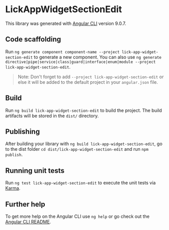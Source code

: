 # LickAppWidgetSectionEdit

This library was generated with [Angular CLI](https://github.com/angular/angular-cli) version 9.0.7.

## Code scaffolding

Run `ng generate component component-name --project lick-app-widget-section-edit` to generate a new component. You can also use `ng generate directive|pipe|service|class|guard|interface|enum|module --project lick-app-widget-section-edit`.
> Note: Don't forget to add `--project lick-app-widget-section-edit` or else it will be added to the default project in your `angular.json` file. 

## Build

Run `ng build lick-app-widget-section-edit` to build the project. The build artifacts will be stored in the `dist/` directory.

## Publishing

After building your library with `ng build lick-app-widget-section-edit`, go to the dist folder `cd dist/lick-app-widget-section-edit` and run `npm publish`.

## Running unit tests

Run `ng test lick-app-widget-section-edit` to execute the unit tests via [Karma](https://karma-runner.github.io).

## Further help

To get more help on the Angular CLI use `ng help` or go check out the [Angular CLI README](https://github.com/angular/angular-cli/blob/master/README.md).
